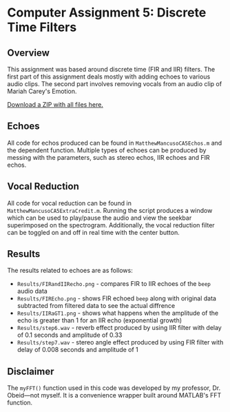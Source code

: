 # Computer Assignment 5: Discrete Time Filters
## Overview
This assignment was based around discrete time (FIR and IIR) filters. The first part of this assignment deals mostly with adding echoes to various audio clips. The second part involves removing vocals from an audio clip of Mariah Carey's Emotion.

[Download a ZIP with all files here.](https://drive.google.com/file/d/1TZfv1ObB4OsbLEtWikiPdVpINNU25vP5/view?usp=sharing)

## Echoes
All code for echos produced can be found in `MatthewMancusoCA5Echos.m` and the dependent function. Multiple types of echoes can be produced by messing with the parameters, such as stereo echos, IIR echoes and FIR echos.

## Vocal Reduction
All code for vocal reduction can be found in `MatthewMancusoCA5ExtraCredit.m`. Running the script produces a window which can be used to play/pause the audio and view the seekbar superimposed on the spectrogram. Additionally, the vocal reduction filter can be toggled on and off in real time with the center button.

## Results
The results related to echoes are as follows:
* `Results/FIRandIIRecho.png` - compares FIR to IIR echoes of the `beep` audio data
* `Results/FIREcho.png` - shows FIR echoed `beep` along with original data subtracted from filtered data to see the actual diffrence
* `Results/IIRaGT1.png` - shows what happens when the amplitude of the echo is greater than 1 for an IIR echo (exponential growth)
* `Results/step6.wav` - reverb effect produced by using IIR filter with delay of 0.1 seconds and amplitude of 0.33
* `Results/step7.wav` - stereo angle effect produced by using FIR filter with delay of 0.008 seconds and amplitude of 1

## Disclaimer
The `myFFT()` function used in this code was developed by my professor, Dr. Obeid—not myself. It is a convenience wrapper built around MATLAB's FFT function.
